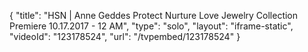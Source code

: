 {
    "title": "HSN | Anne Geddes Protect Nurture Love Jewelry Collection Premiere 10.17.2017 - 12 AM",
    "type": "solo",
    "layout": "iframe-static",
    "videoId": "123178524",
    "url": "\/tvpembed\/123178524"
}